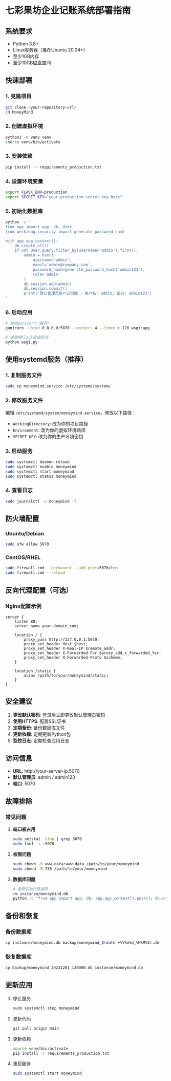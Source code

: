 # 七彩果坊企业记账系统部署指南

## 系统要求

- Python 3.8+
- Linux服务器（推荐Ubuntu 20.04+）
- 至少1GB内存
- 至少10GB磁盘空间

## 快速部署

### 1. 克隆项目
```bash
git clone <your-repository-url>
cd MoneyMind
```

### 2. 创建虚拟环境
```bash
python3 -m venv venv
source venv/bin/activate
```

### 3. 安装依赖
```bash
pip install -r requirements_production.txt
```

### 4. 设置环境变量
```bash
export FLASK_ENV=production
export SECRET_KEY="your-production-secret-key-here"
```

### 5. 初始化数据库
```bash
python -c "
from app import app, db, User
from werkzeug.security import generate_password_hash

with app.app_context():
    db.create_all()
    if not User.query.filter_by(username='admin').first():
        admin = User(
            username='admin',
            email='admin@company.com',
            password_hash=generate_password_hash('admin123'),
            role='admin'
        )
        db.session.add(admin)
        db.session.commit()
        print('默认管理员账户已创建 - 用户名: admin, 密码: admin123')
"
```

### 6. 启动应用
```bash
# 使用gunicorn（推荐）
gunicorn --bind 0.0.0.0:5070 --workers 4 --timeout 120 wsgi:app

# 或使用Flask直接启动
python wsgi.py
```

## 使用systemd服务（推荐）

### 1. 复制服务文件
```bash
sudo cp moneymind.service /etc/systemd/system/
```

### 2. 修改服务文件
编辑 `/etc/systemd/system/moneymind.service`，修改以下路径：
- `WorkingDirectory`: 改为你的项目路径
- `Environment`: 改为你的虚拟环境路径
- `SECRET_KEY`: 改为你的生产环境密钥

### 3. 启动服务
```bash
sudo systemctl daemon-reload
sudo systemctl enable moneymind
sudo systemctl start moneymind
sudo systemctl status moneymind
```

### 4. 查看日志
```bash
sudo journalctl -u moneymind -f
```

## 防火墙配置

### Ubuntu/Debian
```bash
sudo ufw allow 5070
```

### CentOS/RHEL
```bash
sudo firewall-cmd --permanent --add-port=5070/tcp
sudo firewall-cmd --reload
```

## 反向代理配置（可选）

### Nginx配置示例
```nginx
server {
    listen 80;
    server_name your-domain.com;

    location / {
        proxy_pass http://127.0.0.1:5070;
        proxy_set_header Host $host;
        proxy_set_header X-Real-IP $remote_addr;
        proxy_set_header X-Forwarded-For $proxy_add_x_forwarded_for;
        proxy_set_header X-Forwarded-Proto $scheme;
    }

    location /static {
        alias /path/to/your/moneymind/static;
    }
}
```

## 安全建议

1. **更改默认密码**: 登录后立即更改默认管理员密码
2. **使用HTTPS**: 配置SSL证书
3. **定期备份**: 备份数据库文件
4. **更新依赖**: 定期更新Python包
5. **监控日志**: 定期检查应用日志

## 访问信息

- **URL**: http://your-server-ip:5070
- **默认管理员**: admin / admin123
- **端口**: 5070

## 故障排除

### 常见问题

1. **端口被占用**
   ```bash
   sudo netstat -tlnp | grep 5070
   sudo lsof -i :5070
   ```

2. **权限问题**
   ```bash
   sudo chown -R www-data:www-data /path/to/your/moneymind
   sudo chmod -R 755 /path/to/your/moneymind
   ```

3. **数据库问题**
   ```bash
   # 重新初始化数据库
   rm instance/moneymind.db
   python -c "from app import app, db; app.app_context().push(); db.create_all()"
   ```

## 备份和恢复

### 备份数据库
```bash
cp instance/moneymind.db backup/moneymind_$(date +%Y%m%d_%H%M%S).db
```

### 恢复数据库
```bash
cp backup/moneymind_20231201_120000.db instance/moneymind.db
```

## 更新应用

1. 停止服务
   ```bash
   sudo systemctl stop moneymind
   ```

2. 更新代码
   ```bash
   git pull origin main
   ```

3. 更新依赖
   ```bash
   source venv/bin/activate
   pip install -r requirements_production.txt
   ```

4. 重启服务
   ```bash
   sudo systemctl start moneymind
   ``` 